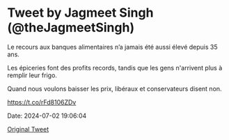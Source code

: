# Tweet by Jagmeet Singh (@theJagmeetSingh)

Le recours aux banques alimentaires n’a jamais été aussi élevé depuis 35 ans.

Les épiceries font des profits records, tandis que les gens n'arrivent plus à remplir leur frigo.

Quand nous voulons baisser les prix, libéraux et conservateurs disent non.

https://t.co/rFd8106ZDv

Date: 2024-07-02 19:06:04

[Original Tweet](https://x.com/theJagmeetSingh/status/1808215580882919531)

